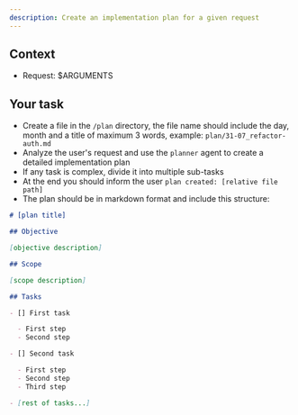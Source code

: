 ```yaml
---
description: Create an implementation plan for a given request
---
```


## Context

- Request: $ARGUMENTS

## Your task

- Create a file in the `/plan` directory, the file name should include the day, month and a title of maximum 3 words, example: `plan/31-07_refactor-auth.md`
- Analyze the user's request and use the `planner` agent to create a detailed implementation plan
- If any task is complex, divide it into multiple sub-tasks
- At the end you should inform the user `plan created: [relative file path]`
- The plan should be in markdown format and include this structure:

```markdown
# [plan title]

## Objective

[objective description]

## Scope

[scope description]

## Tasks

- [] First task

  - First step
  - Second step

- [] Second task

  - First step
  - Second step
  - Third step

- [rest of tasks...]
```
